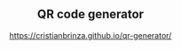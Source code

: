<h2 align="center">QR code generator</h2>



<p align="center"><a href="https://cristianbrinza.github.io/qr-generator/">https://cristianbrinza.github.io/qr-generator/</a></p>